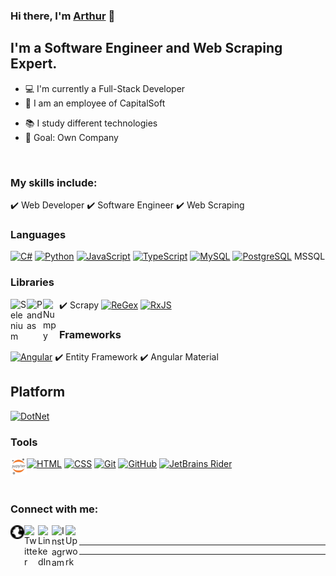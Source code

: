 ### Hi there, I'm [Arthur][website] 👋 

<!-- [![Website](https://img.shields.io/website?label=codeSTACKr.com&style=for-the-badge&url=https%3A%2F%2Fcodestackr.com)](https://arthurgadyan.netlify.app) -->
<!-- [![Twitter Follow](https://img.shields.io/twitter/follow/codeSTACKr?color=1DA1F2&logo=twitter&style=for-the-badge)](https://twitter.com/Artur81489501) -->

## I'm a Software Engineer and Web Scraping Expert.

- 💻 I'm currently a Full-Stack Developer
- 💼 I am an employee of CapitalSoft
<!-- - 📖 I'm a student of website development -->
- 📚 I study different technologies
- 🏁 Goal: Own Company
<!--- 🎨 Fun fact: I love to draw-->

<br />


### My skills include:
✔️ Web Developer
✔️ Software Engineer
✔️ Web Scraping

### Languages
[![C#](https://skillicons.dev/icons?i=cs&perline=3)](https://skillicons.dev)
[![Python](https://skillicons.dev/icons?i=py&perline=3)](https://skillicons.dev)
[![JavaScript](https://skillicons.dev/icons?i=js&perline=3)](https://skillicons.dev)
[![TypeScript](https://skillicons.dev/icons?i=ts&perline=3)](https://skillicons.dev)
[![MySQL](https://skillicons.dev/icons?i=mysql&perline=3)](https://skillicons.dev)
[![PostgreSQL](https://skillicons.dev/icons?i=postgres&perline=3)](https://skillicons.dev)
MSSQL

### Libraries
✔️ Scrapy
[![ReGex](https://skillicons.dev/icons?i=regex&perline=3)](https://skillicons.dev)
[![RxJS](https://skillicons.dev/icons?i=reactivex&perline=3)](https://skillicons.dev)
[<img align="left" alt="Selenium" width="26px" src="https://simpleicons.org/icons/selenium.svg" />][seleniumplaylist]
[<img align="left" alt="Pandas" width="26px" src="https://simpleicons.org/icons/pandas.svg" />][pandasplaylist]
[<img align="left" alt="Numpy" width="26px" src="https://simpleicons.org/icons/numpy.svg" />][numpyplaylist]

### Frameworks
[![Angular](https://skillicons.dev/icons?i=angular&perline=3)](https://skillicons.dev)
✔️ Entity Framework
✔️ Angular Material

## Platform
[![DotNet](https://skillicons.dev/icons?i=dotnet&perline=3)](https://skillicons.dev)

### Tools
[![HTML](https://skillicons.dev/icons?i=html&perline=3)](https://skillicons.dev)
[![CSS](https://skillicons.dev/icons?i=css&perline=3)][cssplaylist]
[![Git](https://skillicons.dev/icons?i=git&perline=3)](https://skillicons.dev)
[![GitHub](https://skillicons.dev/icons?i=github&perline=3)](https://skillicons.dev)
[![JetBrains Rider](https://skillicons.dev/icons?i=rider&perline=3)](https://skillicons.dev)
[<img align="left" alt="Jupyter Notebook" width="26px" src="https://raw.githubusercontent.com/github/explore/80688e429a7d4ef2fca1e82350fe8e3517d3494d/topics/jupyter-notebook/jupyter-notebook.png" />][jnplaylist]

<br />

### Connect with me:

[<img align="left" alt="Portfolio" width="22px" src="https://raw.githubusercontent.com/iconic/open-iconic/master/svg/globe.svg" />][website]
[<img align="left" alt="Twitter" width="22px" src="https://cdn.jsdelivr.net/npm/simple-icons@v3/icons/twitter.svg" />][twitter]
[<img align="left" alt="LinkedIn" width="22px" src="https://cdn.jsdelivr.net/npm/simple-icons@v3/icons/linkedin.svg" />][linkedin]
[<img align="left" alt="Instagram" width="22px" src="https://cdn.jsdelivr.net/npm/simple-icons@v3/icons/instagram.svg" />][instagram]
[<img align="left" alt="Upwork" width="22px" src="https://cdn.jsdelivr.net/npm/simple-icons@v3/icons/upwork.svg" />][upwork]

<br />

---

<!-- ###  📒 Projects -->

<!-- Projects:START -->
<!-- Projects:END -->


---

<!--- [<img align="left" alt="Python" width="26px" src="https://raw.githubusercontent.com/github/explore/80688e429a7d4ef2fca1e82350fe8e3517d3494d/topics/python/python.png" />][pythonplaylist] -->
<!--- [<img align="left" alt="Visual Studio Code" width="26px" src="https://raw.githubusercontent.com/github/explore/80688e429a7d4ef2fca1e82350fe8e3517d3494d/topics/visual-studio-code/visual-studio-code.png" />][vscodeplaylist] -->
<!--- [<img align="left" alt="HTML5" width="26px" src="https://raw.githubusercontent.com/github/explore/80688e429a7d4ef2fca1e82350fe8e3517d3494d/topics/html/html.png" />][htmlplaylist] -->
<!--- [<img align="left" alt="CSS3" width="26px" src="https://raw.githubusercontent.com/github/explore/80688e429a7d4ef2fca1e82350fe8e3517d3494d/topics/css/css.png" />][cssplaylist] -->
<!--- [<img align="left" alt="JavaScript" width="26px" src="https://raw.githubusercontent.com/github/explore/80688e429a7d4ef2fca1e82350fe8e3517d3494d/topics/javascript/javascript.png" />][jsplaylist] -->
<!--- [<img align="left" alt="MySQL" width="26px" src="https://raw.githubusercontent.com/github/explore/80688e429a7d4ef2fca1e82350fe8e3517d3494d/topics/mysql/mysql.png" />][mysqlplaylist] -->
<!--- [<img align="left" alt="Git" width="26px" src="https://raw.githubusercontent.com/github/explore/80688e429a7d4ef2fca1e82350fe8e3517d3494d/topics/git/git.png" />][gitplaylist] -->
<!--- [<img align="left" alt="GitHub" width="26px" src="https://raw.githubusercontent.com/github/explore/78df643247d429f6cc873026c0622819ad797942/topics/github/github.png" />][githubplaylist] -->



[website]: https://arthurgadyan.netlify.app
[twitter]: https://twitter.com/Artur81489501
[instagram]: https://www.instagram.com/_ag_990_/
[linkedin]: https://www.linkedin.com/in/arturgadyan/
[vscodeplaylist]: https://code.visualstudio.com/
[htmlplaylist]: https://devdocs.io/html/
[cssplaylist]: https://devdocs.io/css/
[jsplaylist]: https://devdocs.io/javascript/
[mysqlplaylist]: https://dev.mysql.com/doc/
[gitplaylist]: https://git-scm.com/doc
[githubplaylist]: https://github.com/Art-96
[upwork]: https://www.upwork.com/freelancers/~012e7004f694857ea8
[pythonplaylist]: https://www.python.org/doc/
[seleniumplaylist]: https://www.selenium.dev/documentation/
[pandasplaylist]: https://pandas.pydata.org/docs/
[numpyplaylist]: https://numpy.org/doc/
[jnplaylist]: https://jupyter.org/
